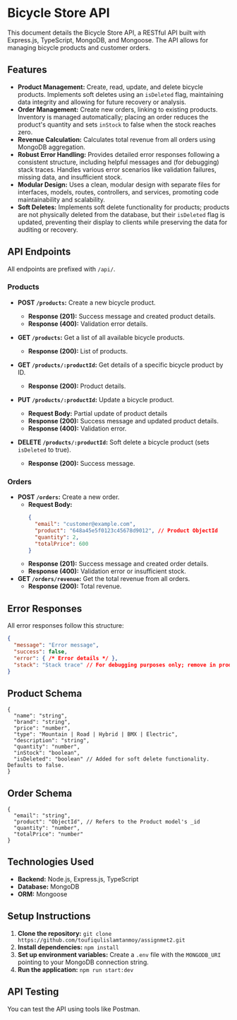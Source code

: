 # Bicycle Store API

This document details the Bicycle Store API, a RESTful API built with Express.js, TypeScript, MongoDB, and Mongoose.  The API allows for managing bicycle products and customer orders.

## Features

* **Product Management:** Create, read, update, and delete bicycle products. Implements soft deletes using an `isDeleted` flag, maintaining data integrity and allowing for future recovery or analysis.
* **Order Management:** Create new orders, linking to existing products.  Inventory is managed automatically; placing an order reduces the product's quantity and sets `inStock` to false when the stock reaches zero.
* **Revenue Calculation:** Calculates total revenue from all orders using MongoDB aggregation.
* **Robust Error Handling:** Provides detailed error responses following a consistent structure, including helpful messages and (for debugging) stack traces. Handles various error scenarios like validation failures, missing data, and insufficient stock.
* **Modular Design:** Uses a clean, modular design with separate files for interfaces, models, routes, controllers, and services, promoting code maintainability and scalability.
* **Soft Deletes:** Implements soft delete functionality for products; products are not physically deleted from the database, but their `isDeleted` flag is updated, preventing their display to clients while preserving the data for auditing or recovery.


## API Endpoints

All endpoints are prefixed with `/api/`.

### Products

* **POST `/products`:** Create a new bicycle product.
    * **Response (201):**  Success message and created product details.
    * **Response (400):** Validation error details.

* **GET `/products`:** Get a list of all available bicycle products.
    * **Response (200):** List of products.

* **GET `/products/:productId`:** Get details of a specific bicycle product by ID.
    * **Response (200):** Product details.

* **PUT `/products/:productId`:** Update a bicycle product.
    * **Request Body:**  Partial update of product details
    * **Response (200):**  Success message and updated product details.
    * **Response (400):** Validation error.


* **DELETE `/products/:productId`:**  Soft delete a bicycle product (sets `isDeleted` to true).
    * **Response (200):** Success message.


### Orders

* **POST `/orders`:** Create a new order.
    * **Request Body:**
        ```json
        {
          "email": "customer@example.com",
          "product": "648a45e5f0123c45678d9012", // Product ObjectId
          "quantity": 2,
          "totalPrice": 600
        }
        ```
    * **Response (201):** Success message and created order details.
    * **Response (400):** Validation error or insufficient stock.
* **GET `/orders/revenue`:** Get the total revenue from all orders.
    * **Response (200):** Total revenue.


## Error Responses

All error responses follow this structure:

```json
{
  "message": "Error message",
  "success": false,
  "error": { /* Error details */ },
  "stack": "Stack trace" // For debugging purposes only; remove in production
}
```

## Product Schema

```
{
  "name": "string",
  "brand": "string",
  "price": "number",
  "type": "Mountain | Road | Hybrid | BMX | Electric",
  "description": "string",
  "quantity": "number",
  "inStock": "boolean",
  "isDeleted": "boolean" // Added for soft delete functionality. Defaults to false.
}
```

## Order Schema

```
{
  "email": "string",
  "product": "ObjectId", // Refers to the Product model's _id
  "quantity": "number",
  "totalPrice": "number"
}
```


## Technologies Used

* **Backend:** Node.js, Express.js, TypeScript
* **Database:** MongoDB
* **ORM:** Mongoose


## Setup Instructions

1. **Clone the repository:** `git clone https://github.com/toufiqulislamtanmoy/assignmet2.git`
2. **Install dependencies:** `npm install`
3. **Set up environment variables:** Create a `.env` file with the `MONGODB_URI` pointing to your MongoDB connection string.
4. **Run the application:** `npm run start:dev`


## API Testing

You can test the API using tools like Postman.
